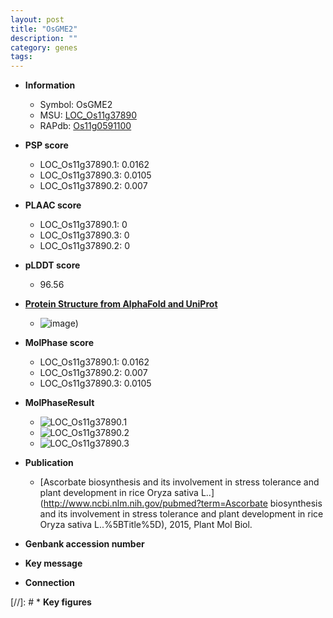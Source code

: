 ```yaml
---
layout: post
title: "OsGME2"
description: ""
category: genes
tags: 
---
```


* **Information**  
    + Symbol: OsGME2  
    + MSU: [LOC_Os11g37890](http://rice.plantbiology.msu.edu/cgi-bin/ORF_infopage.cgi?orf=LOC_Os11g37890)  
    + RAPdb: [Os11g0591100](http://rapdb.dna.affrc.go.jp/viewer/gbrowse_details/irgsp1?name=Os11g0591100)  

* **PSP score**  
    + LOC_Os11g37890.1: 0.0162 
    + LOC_Os11g37890.3: 0.0105 
    + LOC_Os11g37890.2: 0.007 

* **PLAAC score**  
    + LOC_Os11g37890.1: 0 
    + LOC_Os11g37890.3: 0 
    + LOC_Os11g37890.2: 0 

* **pLDDT score**
    + 96.56

* **[Protein Structure from AlphaFold and UniProt](https://www.uniprot.org/uniprotkb/Q2R1V8/entry#structure)**
    + ![image](https://ricepsp.github.io/images/Q2/AF-Q2R1V8-F1.png))

* **MolPhase score**
    + LOC_Os11g37890.1: 0.0162
    + LOC_Os11g37890.2: 0.007
    + LOC_Os11g37890.3: 0.0105

* **MolPhaseResult**
    + ![LOC_Os11g37890.1](https://ricepsp.github.io/pictures/LOC_Os11g/LOC_Os11g37890.1.png)
    + ![LOC_Os11g37890.2](https://ricepsp.github.io/pictures/LOC_Os11g/LOC_Os11g37890.2.png)
    + ![LOC_Os11g37890.3](https://ricepsp.github.io/pictures/LOC_Os11g/LOC_Os11g37890.3.png)

* **Publication**  
    + [Ascorbate biosynthesis and its involvement in stress tolerance and plant development in rice Oryza sativa L..](http://www.ncbi.nlm.nih.gov/pubmed?term=Ascorbate biosynthesis and its involvement in stress tolerance and plant development in rice Oryza sativa L..%5BTitle%5D), 2015, Plant Mol Biol.

* **Genbank accession number**  

* **Key message**  

* **Connection**  

[//]: # * **Key figures**  


